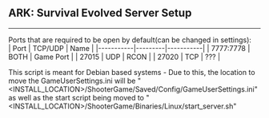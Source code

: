 ## ARK: Survival Evolved Server Setup
____

Ports that are required to be open by default(can be changed in settings):  
| Port      | TCP/UDP | Name      |
|-----------|---------|-----------|
| 7777:7778 | BOTH    | Game Port |
| 27015     | UDP     | RCON      |
| 27020     | TCP     | ???       |

This script is meant for Debian based systems - Due to this, the location to move the GameUserSettings.ini will be "<INSTALL_LOCATION>/ShooterGame/Saved/Config/GameUserSettings.ini"
as well as the start script being moved to "<INSTALL_LOCATION>/ShooterGame/Binaries/Linux/start_server.sh"

